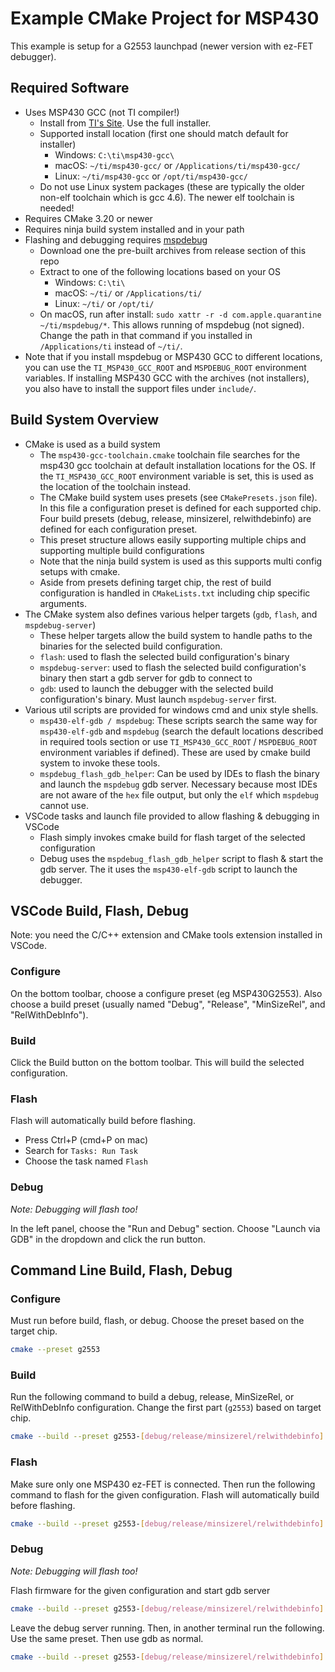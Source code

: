 # Example CMake Project for MSP430

This example is setup for a G2553 launchpad (newer version with ez-FET debugger).

## Required Software

- Uses MSP430 GCC (not TI compiler!)
    - Install from [TI's Site](https://www.ti.com/tool/MSP430-GCC-OPENSOURCE). Use the full installer.
    - Supported install location (first one should match default for installer)
        - Windows: `C:\ti\msp430-gcc\`
        - macOS: `~/ti/msp430-gcc/` or `/Applications/ti/msp430-gcc/`
        - Linux: `~/ti/msp430-gcc` or `/opt/ti/msp430-gcc/`
    - Do not use Linux system packages (these are typically the older non-elf toolchain which is gcc 4.6). The newer elf toolchain is needed!
- Requires CMake 3.20 or newer
- Requires ninja build system installed and in your path
- Flashing and debugging requires [mspdebug](https://github.com/dlbeer/mspdebug)
    - Download one the pre-built archives from release section of this repo
    - Extract to one of the following locations based on your OS
        - Windows: `C:\ti\`
        - macOS: `~/ti/` or `/Applications/ti/`
        - Linux: `~/ti/` or `/opt/ti/`
    - On macOS, run after install: `sudo xattr -r -d com.apple.quarantine ~/ti/mspdebug/*`. This allows running of mspdebug (not signed). Change the path in that command if you installed in `/Applications/ti` instead of `~/ti/`.
- Note that if you install mspdebug or MSP430 GCC to different locations, you can use the `TI_MSP430_GCC_ROOT` and `MSPDEBUG_ROOT` environment variables. If installing MSP430 GCC with the archives (not installers), you also have to install the support files under `include/`.


## Build System Overview

- CMake is used as a build system
    - The `msp430-gcc-toolchain.cmake` toolchain file searches for the msp430 gcc toolchain at default installation locations for the OS. If the `TI_MSP430_GCC_ROOT` environment variable is set, this is used as the location of the toolchain instead.
    - The CMake build system uses presets (see `CMakePresets.json` file). In this file a configuration preset is defined for each supported chip. Four build presets (debug, release, minsizerel, relwithdebinfo) are defined for each configuration preset.
    - This preset structure allows easily supporting multiple chips and supporting multiple build configurations
    - Note that the ninja build system is used as this supports multi config setups with cmake.
    - Aside from presets defining target chip, the rest of build configuration is handled in `CMakeLists.txt` including chip specific arguments.
- The CMake system also defines various helper targets (`gdb`, `flash`, and `mspdebug-server`)
    - These helper targets allow the build system to handle paths to the binaries for the selected build configuration.
    - `flash`: used to flash the selected build configuration's binary
    - `mspdebug-server`: used to flash the selected build configuration's binary then start a gdb server for gdb to connect to
    - `gdb`: used to launch the debugger with the selected build configuration's binary. Must launch `mspdebug-server` first.
- Various util scripts are provided for windows cmd and unix style shells.
    - `msp430-elf-gdb / mspdebug`: These scripts search the same way for `msp430-elf-gdb` and `mspdebug` (search the default locations described in required tools section or use `TI_MSP430_GCC_ROOT` / `MSPDEBUG_ROOT` environment variables if defined). These are used by cmake build system to invoke these tools.
    - `mspdebug_flash_gdb_helper`: Can be used by IDEs to flash the binary and launch the `mspdebug` gdb server. Necessary because most IDEs are not aware of the `hex` file output, but only the `elf` which `mspdebug` cannot use.
- VSCode tasks and launch file provided to allow flashing & debugging in VSCode
    - Flash simply invokes cmake build for flash target of the selected configuration
    - Debug uses the `mspdebug_flash_gdb_helper` script to flash & start the gdb server. The it uses the `msp430-elf-gdb` script to launch the debugger.



## VSCode Build, Flash, Debug

Note: you need the C/C++ extension and CMake tools extension installed in VSCode.

### Configure

On the bottom toolbar, choose a configure preset (eg MSP430G2553). Also choose a build preset (usually named "Debug", "Release", "MinSizeRel", and "RelWithDebInfo").


### Build

Click the Build button on the bottom toolbar. This will build the selected configuration.


### Flash

Flash will automatically build before flashing.

- Press Ctrl+P (cmd+P on mac)
- Search for `Tasks: Run Task`
- Choose the task named `Flash`


### Debug

*Note: Debugging will flash too!*

In the left panel, choose the "Run and Debug" section. Choose "Launch via GDB" in the dropdown and click the run button.


## Command Line Build, Flash, Debug

### Configure

Must run before build, flash, or debug. Choose the preset based on the target chip.

```sh
cmake --preset g2553
```

### Build

Run the following command to build a debug, release, MinSizeRel, or RelWithDebInfo configuration. Change the first part (`g2553`) based on target chip.

```sh
cmake --build --preset g2553-[debug/release/minsizerel/relwithdebinfo]
```

### Flash

Make sure only one MSP430 ez-FET is connected. Then run the following command to flash for the given configuration. Flash will automatically build before flashing.

```sh
cmake --build --preset g2553-[debug/release/minsizerel/relwithdebinfo] --target flash
```


### Debug

*Note: Debugging will flash too!*

Flash firmware for the given configuration and start gdb server

```sh
cmake --build --preset g2553-[debug/release/minsizerel/relwithdebinfo] --target mspdebug-server
```

Leave the debug server running. Then, in another terminal run the following. Use the same preset. Then use gdb as normal.

```sh
cmake --build --preset g2553-[debug/release/minsizerel/relwithdebinfo] --target gdb
```
